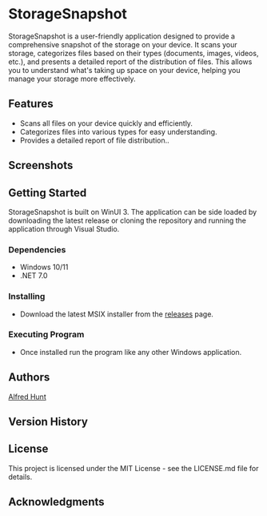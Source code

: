 # StorageSnapshot

StorageSnapshot is a user-friendly application designed to provide a comprehensive snapshot of the storage on your device. It scans your storage, categorizes files based on their types (documents, images, videos, etc.), and presents a detailed report of the distribution of files. This allows you to understand what's taking up space on your device, helping you manage your storage more effectively.

## Features

- Scans all files on your device quickly and efficiently.
- Categorizes files into various types for easy understanding.
- Provides a detailed report of file distribution..

## Screenshots

## Getting Started

StorageSnapshot is built on WinUI 3. The application can be side loaded by downloading the latest release or cloning the repository and running the application through Visual Studio.

### Dependencies

- Windows 10/11 
- .NET 7.0

### Installing

- Download the latest MSIX installer from the [releases](https://github.com/alfredhunt/StorageSnapshot/releases) page.

### Executing Program

- Once installed run the program like any other Windows application.

## Authors

[Alfred Hunt](https://alfredhunt.github.io)

## Version History


## License

This project is licensed under the MIT License - see the LICENSE.md file for details.

## Acknowledgments

